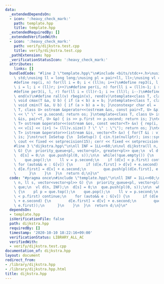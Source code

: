 ```yaml
---
data:
  _extendedDependsOn:
  - icon: ':heavy_check_mark:'
    path: template.hpp
    title: template.hpp
  _extendedRequiredBy: []
  _extendedVerifiedWith:
  - icon: ':heavy_check_mark:'
    path: verify/dijkstra.test.cpp
    title: verify/dijkstra.test.cpp
  _pathExtension: hpp
  _verificationStatusIcon: ':heavy_check_mark:'
  attributes:
    links: []
  bundledCode: "#line 2 \"template.hpp\"\n#include <bits/stdc++.h>\nusing namespace\
    \ std;\nusing ll = long long;\nusing pl = pair<ll, ll>;\nusing vl = vector<ll>;\n\
    #define rep(i, n) for(ll i = 0; i < (ll)n; i++)\n#define rep3(i, l, r) for(ll\
    \ i = l; i < (ll)r; i++)\n#define per(i, n) for(ll i = (ll)n-1; i >= 0; i--)\n\
    #define per3(i, l, r) for(ll i = (ll)r-1; i >= (ll)l; i--)\n#define all(v) begin(v),\
    \ end(v)\n#define rall(v) rbegin(v), rend(v)\ntemplate<class T, class U> inline\
    \ void cmax(T &a, U b) { if (a < b) a = b; }\ntemplate<class T, class U> inline\
    \ void cmin(T &a, U b) { if (a > b) a = b; }\nconstexpr char el = '\\n';\ntemplate<class\
    \ T, class U> ostream &operator<<(ostream &os, const pair<T, U> &p) { os << p.first\
    \ << \" \" << p.second; return os; }\ntemplate<class T, class U> istream &operator>>(istream\
    \ &is, pair<T, U> &p) { is >> p.first >> p.second; return is; }\ntemplate<class\
    \ T> ostream &operator<<(ostream &os, const vector<T> &v) { rep(i, v.size()) os\
    \ << v[i] << (i+1 != (ll)v.size() ? \" \" : \"\"); return os; }\ntemplate<class\
    \ T> istream &operator>>(istream &is, vector<T> &v) { for(T &i : v) is >> i; return\
    \ is; }\nstruct IoSetup {\n  IoSetup() { cin.tie(nullptr); ios::sync_with_stdio(false);\
    \ cout << fixed << setprecision(15); cerr << fixed << setprecision(15); }\n} io_setup;\n\
    #line 3 \"dijkstra.hpp\"\n\nll INF = 1LL<<60;\n\nvl dijkstra(ll n, ll s, vector<vector<pl>>\
    \ G) {\n  priority_queue<pl, vector<pl>, greater<pl>> que;\n  vl d(n, INF);\n\
    \  d[s] = 0;\n  que.push(pl(0, s));\n\n  while(!que.empty()) {\n    pl p = que.top();\n\
    \    que.pop();\n    ll v = p.second;\n    if (d[v] < p.first) continue;\n   \
    \ for (auto&& e : G[v]) {\n      if (d[e.first] > d[v] + e.second) {\n       \
    \ d[e.first] = d[v] + e.second;\n        que.push(pl(d[e.first], e.first));\n\
    \      }\n    }\n  }\n  return d;\n}\n"
  code: "#pragma once\n#include \"template.hpp\"\n\nll INF = 1LL<<60;\n\nvl dijkstra(ll\
    \ n, ll s, vector<vector<pl>> G) {\n  priority_queue<pl, vector<pl>, greater<pl>>\
    \ que;\n  vl d(n, INF);\n  d[s] = 0;\n  que.push(pl(0, s));\n\n  while(!que.empty())\
    \ {\n    pl p = que.top();\n    que.pop();\n    ll v = p.second;\n    if (d[v]\
    \ < p.first) continue;\n    for (auto&& e : G[v]) {\n      if (d[e.first] > d[v]\
    \ + e.second) {\n        d[e.first] = d[v] + e.second;\n        que.push(pl(d[e.first],\
    \ e.first));\n      }\n    }\n  }\n  return d;\n}\n"
  dependsOn:
  - template.hpp
  isVerificationFile: false
  path: dijkstra.hpp
  requiredBy: []
  timestamp: '2020-10-10 18:22:16+09:00'
  verificationStatus: LIBRARY_ALL_AC
  verifiedWith:
  - verify/dijkstra.test.cpp
documentation_of: dijkstra.hpp
layout: document
redirect_from:
- /library/dijkstra.hpp
- /library/dijkstra.hpp.html
title: dijkstra.hpp
---
```

